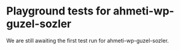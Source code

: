 # Playground tests for ahmeti-wp-guzel-sozler
We are still awaiting the first test run for ahmeti-wp-guzel-sozler.
